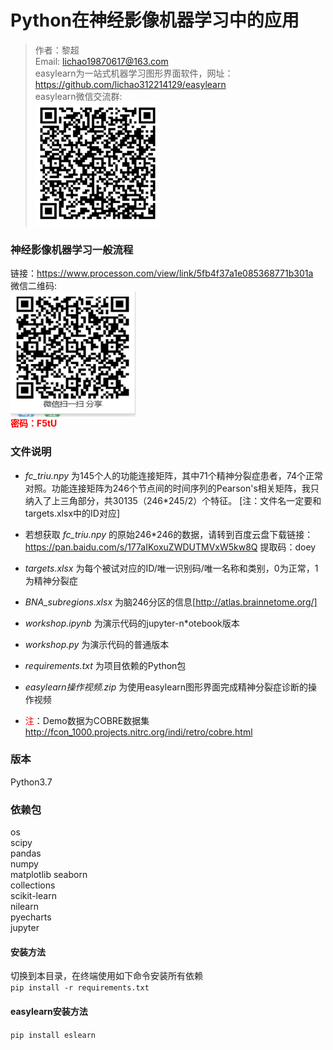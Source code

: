 # Python在神经影像机器学习中的应用  
> 作者：黎超  
> Email: lichao19870617@163.com  
> easylearn为一站式机器学习图形界面软件，网址：https://github.com/lichao312214129/easylearn  
> easylearn微信交流群:    
> <img src="./easylearn交流群.jpg" width = "200" height = "200" div align=top />    
  
### 神经影像机器学习一般流程
链接：https://www.processon.com/view/link/5fb4f37a1e085368771b301a  
微信二维码:    
<img src="./一般流程.png" width = "200" height = "200" div align=top />   
<font color=red>**密码：F5tU**</font>

### 文件说明
- *fc_triu.npy* 为145个人的功能连接矩阵，其中71个精神分裂症患者，74个正常对照。功能连接矩阵为246个节点间的时间序列的Pearson's相关矩阵，我只纳入了上三角部分，共30135（246*245/2）个特征。  [注：文件名一定要和targets.xlsx中的ID对应]

- 若想获取 *fc_triu.npy* 的原始246*246的数据，请转到百度云盘下载链接：https://pan.baidu.com/s/177aIKoxuZWDUTMVxW5kw8Q 
提取码：doey   

- *targets.xlsx* 为每个被试对应的ID/唯一识别码/唯一名称和类别，0为正常，1为精神分裂症

- *BNA_subregions.xlsx* 为脑246分区的信息[http://atlas.brainnetome.org/]

- *workshop.ipynb* 为演示代码的jupyter-n*otebook版本

- *workshop.py* 为演示代码的普通版本

- *requirements.txt* 为项目依赖的Python包  

- *easylearn操作视频.zip* 为使用easylearn图形界面完成精神分裂症诊断的操作视频

- <font color=red>注</font>：Demo数据为COBRE数据集 <http://fcon_1000.projects.nitrc.org/indi/retro/cobre.html>

### 版本
Python3.7  

### 依赖包
os  
scipy  
pandas  
numpy  
matplotlib 
seaborn  
collections  
scikit-learn  
nilearn  
pyecharts  
jupyter   

#### 安装方法
切换到本目录，在终端使用如下命令安装所有依赖  
`pip install -r requirements.txt`

#### easylearn安装方法
`pip install eslearn`
